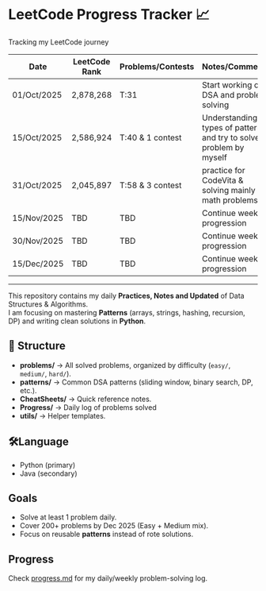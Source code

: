 # LeetCode Progress Tracker 📈

Tracking my LeetCode journey

| Date        | LeetCode Rank| Problems/Contests | Notes/Comments                                                       |
|-------------|--------------|-------------------|----------------------------------------------------------------------|
| 01/Oct/2025 | 2,878,268    | T:31              | Start working on DSA and problem solving                             |
| 15/Oct/2025 | 2,586,924    | T:40 & 1 contest  | Understanding types of pattern and try to solve problem by myself    |
| 31/Oct/2025 | 2,045,897    | T:58 & 3 contest  | practice for CodeVita & solving mainly math problems                 |
| 15/Nov/2025 | TBD          | TBD               | Continue weekly progression                                          |
| 30/Nov/2025 | TBD          | TBD               | Continue weekly progression                                          |
| 15/Dec/2025 | TBD          | TBD               | Continue weekly progression                                          |

<hr>

This repository contains my daily <b>Practices, Notes and Updated</b> of Data Structures & Algorithms.<br>
I am focusing on mastering **Patterns** (arrays, strings, hashing, recursion, DP) and writing clean solutions in **Python**.  

## 📂 Structure
- **problems/** → All solved problems, organized by difficulty (`easy/`, `medium/`, `hard/`).
- **patterns/** → Common DSA patterns (sliding window, binary search, DP, etc.).
- **CheatSheets/** → Quick reference notes.
- **Progress/** → Daily log of problems solved
- **utils/** → Helper templates.

## 🛠Language
- Python (primary)
- Java (secondary)

## Goals
- Solve at least 1 problem daily.
- Cover 200+ problems by Dec 2025 (Easy + Medium mix).
- Focus on reusable **patterns** instead of rote solutions.

## Progress
Check [progress.md](./progress.md) for my daily/weekly problem-solving log.
